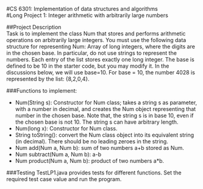 #CS 6301: Implementation of data structures and algorithms  
#Long Project 1: Integer arithmetic with arbitrarily large numbers

##Project Description  
Task is to implement the class Num that stores and performs arithmetic operations on
arbitrarily large integers. You must use the following data structure for representing Num: Array
of long integers, where the digits are in the chosen base. In particular, do not use strings to
represent the numbers. Each entry of the list stores exactly one long integer. The base is defined
to be 10 in the starter code, but you may modify it. In the discussions below, we will use base=10. 
For base = 10, the number 4028 is represented by the list: {8,2,0,4}.

###Functions to implement:
- Num(String s): Constructor for Num class; takes a string s as parameter, with a number in
decimal, and creates the Num object representing that number in the chosen base. Note
that, the string s is in base 10, even if the chosen base is not 10. The string s can
have arbitrary length.
- Num(long x): Constructor for Num class.
- String toString(): convert the Num class object into its equivalent string (in decimal).
There should be no leading zeroes in the string.
- Num add(Num a, Num b): sum of two numbers a+b stored as Num.
- Num subtract(Num a, Num b): a-b
- Num product(Num a, Num b): product of two numbers a*b.

###Testing
TestLP1.java provides tests for different functions. Set the required test case value and run the program.
